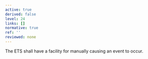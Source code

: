```yaml
---
active: true
derived: false
level: 24
links: []
normative: true
ref: ''
reviewed: none
---
```


The ETS shall have a facility for manually causing an event to occur.

